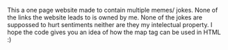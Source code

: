 This a one page website made to contain multiple memes/ jokes.
None of the links the website leads to is owned by me.
None of the jokes are suppossed to hurt sentiments neither are they my intelectual property.
I hope the code gives you an idea of how the map tag can be used in HTML :)
